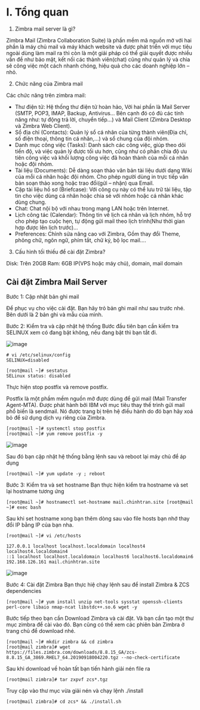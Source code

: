 # I. Tổng quan

1. Zimbra mail server là gì? 

Zimbra Mail (Zimbra Collaboration Suite)  là phần mềm mã nguồn mở với hai phần là máy chủ mail và máy khách website và được phát triển với mục tiêu ngoài dùng làm mail ra thì còn là một giải pháp có thể giải quyết được nhiều vấn đề như bảo mật, kết nối các thành viên(chat) cũng như quản lý và chia sẽ công việc một cách nhanh chóng, hiệu quả cho các doanh nghiệp lớn – nhỏ.

2. Chức năng của Zimbra mail

Các chức năng trên zimbra mail:

- Thư điện tử: Hệ thống thư điện tử hoàn hảo, Với hai phần là Mail Server (SMTP, POP3, IMAP, Backup, Antivirus… Bên cạnh đó có đủ các tính năng như: tự động trả lời, chuyển tiếp…) và Mail Client (Zimbra Desktop và Zimbra Web Client).
- Sổ địa chỉ (Contacts): Quản lý sổ cá nhân của từng thành viên(Địa chỉ, số điện thoại, thông tin cá nhân,…) và sổ chung của đội nhóm.
- Danh mục công việc (Tasks): Danh sách các công việc, giúp theo dõi tiến độ, và việc quản lý được tối ưu hơn, cũng như có phân chia độ ưu tiên công việc và khối lượng công việc đã hoàn thành của mỗi cá nhân hoặc đội nhóm.
- Tài liệu (Documents): Dễ dàng soạn thảo văn bản tài liệu dưới dạng Wiki của mỗi cá nhân hoặc đội nhóm. Cho phép người dùng in trực tiếp văn bản soạn thảo xong hoặc trao đổi(gửi – nhận) qua Email.
- Cặp tài liệu hồ sơ (Briefcase): Với công cụ này có thể lưu trữ tài liệu, tập tin cho việc dùng cá nhân hoặc chia sẻ với nhóm hoặc cá nhân khác dùng chung.
- Chat: Chat nội bộ với nhau trong mạng LAN hoặc trên Internet.
- Lịch công tác (Calendar): Thông tin về lịch cá nhân và lịch nhóm, hỗ trợ cho phép tạo cuộc hẹn, tự động gửi mail theo lịch trình(Như thời gian hợp được lên lịch trước)…
- Preferences: Chỉnh sửa nâng cao với Zimbra, Gồm thay đổi Theme, phông chữ, ngôn ngữ, phím tắt, chữ ký, bộ lọc mail….

3. Cấu hình tối thiếu để cài đặt Zimbra?

Disk: Trên 20GB
Ram: 6GB
IP(VPS hoặc máy chủ), domain, mail domain

## Cài đặt Zimbra Mail Server

Bước 1: Cập nhật bản ghi mail

Để phục vụ cho việc cài đặt. Bạn hãy trỏ bản ghi mail như sau trước nhé. Bên dưới là 2 bản ghi và mẫu của mình.

Bước 2:  Kiểm tra và cập nhật hệ thống
Bước đầu tiên bạn cần kiểm tra SELINUX xem có đang bật không, nếu đang bật thì bạn tắt đi.

![image](https://user-images.githubusercontent.com/97047640/173772917-efb3bc0a-9c22-4f03-bfcf-0aaf3055335e.png)

```
# vi /etc/selinux/config
SELINUX=disabled
```
```
[root@mail ~]# sestatus
SELinux status: disabled
```

Thực hiện stop postfix và remove postfix.

Postfix là một phầm mềm nguồn mở được dùng để gửi mail (Mail Transfer Agent-MTA). Được phát hành bởi IBM với mục tiêu thay thế trình gửi mail phổ biến là sendmail. Nó được trang bị trên hệ điều hành do đó bạn hãy xoá bỏ để sử dụng dịch vụ riêng của Zimbra.

```
[root@mail ~]# systemctl stop postfix
[root@mail ~]# yum remove postfix -y
```
![image](https://user-images.githubusercontent.com/97047640/173773176-ad9e4e54-a96c-4ce3-b2c0-a149961c6901.png)

Sau đó bạn cập nhật hệ thống bằng lệnh sau và reboot lại máy chủ để áp dụng

`[root@mail ~]# yum update -y ; reboot`

Bước 3: Kiểm tra và set hostname
Bạn thực hiện kiểm tra hostname và set lại hostname tương ứng

`[root@mail ~]# hostnamectl set-hostname mail.chinhtran.site
[root@mail ~]# exec bash`

Sau khi set hostname xong bạn thêm dòng sau vào file hosts bạn nhớ thay đổi IP bằng IP của bạn nha.

`[root@mail ~]# vi /etc/hosts`

```
127.0.0.1 localhost localhost.localdomain localhost4 localhost4.localdomain4
::1 localhost localhost.localdomain localhost6 localhost6.localdomain6
192.168.126.161 mail.chinhtran.site
```

![image](https://user-images.githubusercontent.com/97047640/173776357-87c7e371-bdf7-408b-896f-a3a35ed0dd58.png)

Bước 4: Cài đặt Zimbra
Bạn thực hiệ chạy lệnh sau để install Zimbra & ZCS dependencies
```
[root@mail ~]# yum install unzip net-tools sysstat openssh-clients perl-core libaio nmap-ncat libstdc++.so.6 wget -y
```
Bước tiếp theo bạn cần Download Zimbra và cài đặt. Và bạn cần tạo một thư mục zimbra để cài vào đó. Bạn cũng có thể xem các phiên bản Zimbra ở trang chủ để download nhé.
```
[root@mail ~]# mkdir zimbra && cd zimbra
[root@mail zimbra]# wget https://files.zimbra.com/downloads/8.8.15_GA/zcs-8.8.15_GA_3869.RHEL7_64.20190918004220.tgz --no-check-certificate
```

Sau khi download về hoàn tất bạn tiến hành giải nén file ra

`[root@mail zimbra]# tar zxpvf zcs*.tgz`

Truy cập vào thư mục vừa giải nén và chạy lệnh ./install

`[root@mail zimbra]# cd zcs* && ./install.sh`


